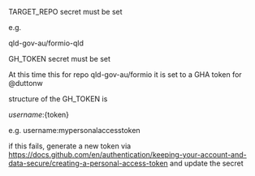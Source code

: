 
TARGET_REPO secret must be set

e.g.

qld-gov-au/formio-qld

GH_TOKEN secret must be set

At this time this for repo qld-gov-au/formio it is set to a GHA token for @duttonw

structure of the GH_TOKEN is

${username}:${token} 

e.g. username:mypersonalaccesstoken

if this fails, generate a new token via 
https://docs.github.com/en/authentication/keeping-your-account-and-data-secure/creating-a-personal-access-token
and update the secret